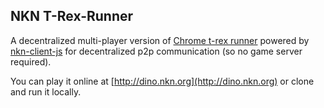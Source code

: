 ## NKN T-Rex-Runner

A decentralized multi-player version of [Chrome t-rex
runner](https://github.com/wayou/t-rex-runner) powered by
[nkn-client-js](https://github.com/nknorg/nkn-client-js) for decentralized p2p
communication (so no game server required).

You can play it online at [http://dino.nkn.org](http://dino.nkn.org) or clone
and run it locally.
